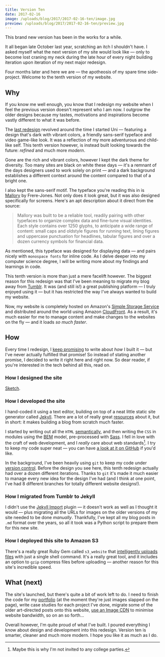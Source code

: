 ```yaml
---
title: Version Ten
date: 2017-02-16
image: /uploads/blog/2017/2017-02-16-ten/image.jpg
preview: /uploads/blog/2017/2017-02-16-ten/preview.jpg
---
```


This brand new version has been in the works for a while.

It all began late October last year, scratching an itch I shouldn't have. I asked myself what the next version of my site would look like — only to become lost craning my neck during the late hour of every night building iteration upon iteration of my next major redesign.

Four months later and here we are — the apotheosis of my spare time side-project. Welcome to the tenth version of my website.

## Why

If you know me well enough, you know that I redesign my website when I feel the previous version doesn't represent who I am now. I outgrow the older designs because my tastes, motivations and inspirations become vastly different to what it was before.

The [last redesign][previous] revolved around the time I started Uni — featuring a design that's dark with vibrant colors, a friendly sans-serif typeface and video game-like look. It was a reflection of my more adventurous and child-like self. This tenth version however, is instead built looking towards the future: _refined_ and much more _modern_.

Gone are the rich and vibrant colors, however I kept the dark theme for diversity. Too many sites are black on white these days — it's a remnant of the days designers used to work solely on print — and a dark background establishes a different context around the content compared to that of a bright one.

I also kept the sans-serif motif. The typeface you're reading this in is [Mallory][mallory] by Frere-Jones. Not only does it look great, but it was also designed specifically for screens. Here's an apt description about it direct from the source:

> Mallory was built to be a reliable tool, readily pairing with other typefaces to organize complex data and fine-tune visual identities. Each style contains over 1250 glyphs, to anticipate a wide range of content: small caps and oldstyle figures for running text, lining figures and uppercase punctuation for headlines, tabular figures and over a dozen currency symbols for financial data.

As mentioned, this typeface was designed for displaying data — and pairs nicely with `monospace fonts` for inline code. As I delve deeper into my computer science degree, I will be writing more about my findings and learnings in code.

This tenth version is more than just a mere facelift however. The biggest reason for this redesign was that I've been meaning to migrate my blog away from [Tumblr][tumblr]. It was (and still is!) a great publishing platform — I truly enjoyed using it — but it has restricted the way I've always wanted to build my website.

Now, my website is completely hosted on Amazon's [Simple Storage Service][s3] and distributed around the world using Amazon [CloudFront][cloudfront]. As a result, it's much easier for me to manage content and make changes to the websites on the fly — and it loads _so much faster_.

## How

Every time I redesign, I [keep promising][promise] to write about _how_ I built it — but I've never actually fulfilled that promise! So instead of stating another promise, I decided to write it right here and right now. So dear reader, if you're interested in the tech behind all this, read on.

### How I designed the site

[Sketch][sketch].

### How I developed the site

I hand-coded it using a text editor, building on top of a neat little static site generator called [Jekyll][jekyll]. There are a lot of really great [resources][resources] about it, but in short: it makes building a blog from scratch much faster. 

I started by writing out all the `HTML` [semantically][rwd], and then writing the `CSS` in modules using the [BEM][bem] model, pre-processed with [Sass][sass]. I fell in love with the craft of web development, and I _really_ care about web standards[^1]. I try to keep my code super neat — you can have [a look at it on GitHub][repo] if you'd like.

In the background, I've been heavily using `git` to keep my code under [version control][git]. Before the design you see here, this tenth redesign actually had over a dozen different iterations. Thanks to `git` it's made it much easier to manage every new idea for the design I've had (and I think at one point, I've had 8 different branches for totally different website designs!).

### How I migrated from Tumblr to Jekyll

I didn't use the [Jekyll Import][import] plugin — it doesn't work as well as I thought it would — plus migrating all the URLs for images on the older versions of my site needed to be done _manually_. Thankfully, I've kept all my blog posts in `.md` format over the years, so all it took was a Python script to prepare them for this new site.

### How I deployed this site to Amazon S3

There's a really great Ruby Gem called `s3_website` that [intelligently uploads files][s3_website] with just a single shell command. It's a really great tool, and it includes an option to `gzip` compress files before uploading — another reason for this site's incredible speed.

## What (next)

The site's launched, but there's quite a bit of work left to do. I need to finish the code for my [portfolio][work] (at the moment they're just images slapped on the page), write case studies for each project I've done, migrate some of the older art-directed posts onto this website, [use an Image CDN][cdn] to minimise website bandwidth, so on an so forth...

Overall however, I'm quite proud of what I've built. I poured everything I know about design and development into this redesign. Version ten is smarter, cleaner and much more modern. I hope you like it as much as I do.


[^1]: Maybe this is why I'm not invited to any college parties.


[previous]: http://cjmlgrto.tumblr.com
[mallory]: https://frerejones.com/families/mallory
[tumblr]: http://tumblr.com
[s3]: https://aws.amazon.com/s3/
[cloudfront]: https://aws.amazon.com/cloudfront/
[promise]: http://cjmlgrto.tumblr.com/post/140211753195/redesign-ix
[sketch]: http://sketchapp.com
[jekyll]: http://jekyllrb.com
[resources]: https://jekyllrb.com/docs/home/
[rwd]: https://resilientwebdesign.com
[bem]: http://getbem.com
[sass]: http://sass-lang.com
[repo]: https://github.com/cjmlgrto/mlgrto.com/
[git]: https://medium.com/@dfosco/git-for-designers-856c434716e
[import]: http://import.jekyllrb.com/docs/tumblr/
[s3_website]: https://github.com/laurilehmijoki/s3_website
[work]: /work
[cdn]: https://frontend.center/ep5-image-cdns-to-the-rescue